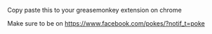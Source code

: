 Copy paste this to your greasemonkey extension on chrome

Make sure to be on https://www.facebook.com/pokes/?notif_t=poke

